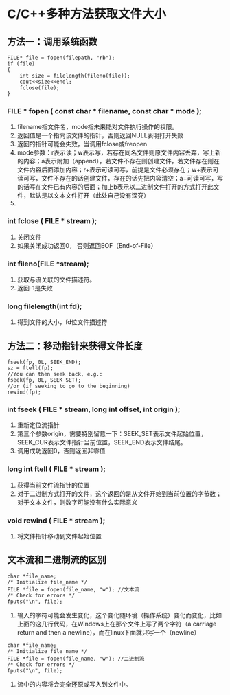 # C/C++多种方法获取文件大小

## 方法一：调用系统函数
```
FILE* file = fopen(filepath, "rb");
if (file)
{
    int size = filelength(fileno(file));
    cout<<size<<endl;
    fclose(file);
}
```
### FILE * fopen ( const char * filename, const char * mode );
1. filename指文件名，mode指未来能对文件执行操作的权限。
2. 返回值是一个指向该文件的指针，否则返回NULL表明打开失败
3. 返回的指针可能会失效，当调用fclose或freopen
4. mode参数：r表示读；w表示写，若存在同名文件则原文件内容丢弃，写上新的内容；a表示附加（append），若文件不存在则创建文件，若文件存在则在文件内容后面添加内容；r+表示可读可写，前提是文件必须存在；w+表示可读可写，文件不存在的话创建文件，存在的话先把内容清空；a+可读可写，写的话写在文件已有内容的后面；加上b表示以二进制文件打开的方式打开此文件，默认是以文本文件打开（此处自己没有深究）
5. 
### int fclose ( FILE * stream );
1. 关闭文件
2. 如果关闭成功返回0， 否则返回EOF（End-of-File）
### int fileno(FILE *stream);
1. 获取与流关联的文件描述符。
2. 返回-1是失败
### long filelength(int fd); 
1. 得到文件的大小，fd位文件描述符

## 方法二：移动指针来获得文件长度
```
fseek(fp, 0L, SEEK_END);
sz = ftell(fp);
//You can then seek back, e.g.:
fseek(fp, 0L, SEEK_SET);
//or (if seeking to go to the beginning)
rewind(fp);
```
### int fseek ( FILE * stream, long int offset, int origin );
1. 重新定位流指针
2. 第三个参数origin，需要特别留意一下：SEEK_SET表示文件起始位置，SEEK_CUR表示文件指针当前位置，SEEK_END表示文件结尾。
3. 调用成功返回0，否则返回非零值
### long int ftell ( FILE * stream );
1. 获得当前文件流指针的位置
2. 对于二进制方式打开的文件，这个返回的是从文件开始到当前位置的字节数；对于文本文件，则数字可能没有什么实际意义
### void rewind ( FILE * stream );
1. 将文件指针移动到文件起始位置

## 文本流和二进制流的区别
```
char *file_name;
/* Initialize file_name */
FILE *file = fopen(file_name, "w"); //文本流
/* Check for errors */
fputs("\n", file);
```
1. 输入的字符可能会发生变化，这个变化随环境（操作系统）变化而变化，比如上面的这几行代码，在Windows上在那个文件上写了两个字符（a carriage return and then a newline），而在linux下面就只写一个（newline）
```
char *file_name;
/* Initialize file_name */
FILE *file = fopen(file_name, "w"); //二进制流
/* Check for errors */
fputs("\n", file);
```
1. 流中的内容将会完全还原或写入到文件中。
